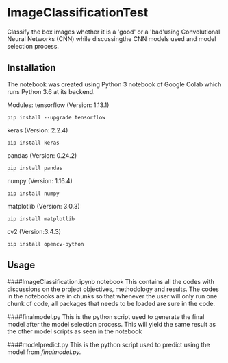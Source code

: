# ImageClassificationTest

Classify the box images whether it is a 'good' or a 'bad'using Convolutional Neural Networks (CNN) while discussingthe CNN models used and model selection process.

## Installation

The notebook was created using Python 3 notebook of Google Colab which runs Python 3.6 at its backend.

Modules:
tensorflow (Version: 1.13.1)

`pip install --upgrade tensorflow`

keras (Version: 2.2.4)

`pip install keras`

pandas (Version: 0.24.2)

`pip install pandas`

numpy (Version: 1.16.4)

`pip install numpy`

matplotlib (Version: 3.0.3)

`pip install matplotlib`

cv2 (Version:3.4.3)

`pip install opencv-python`


## Usage

####ImageClassification.ipynb notebook
This contains all the codes with discussions on the project objectives, methodology and results. The codes in the notebooks are in chunks so that whenever the user will only run one chunk of code, all packages that needs to be loaded are sure in the code.

####finalmodel.py 
This is the python script used to generate the final model after the model selection process. This will yield the same result as the other model scripts as seen in the notebook

####modelpredict.py 
This is the python script used to predict using the model from *finalmodel.py.*




